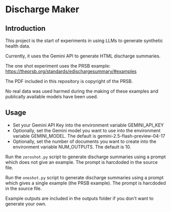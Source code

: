 # Discharge Maker

## Introduction

This project is the start of experiments in using LLMs to generate synthetic health data.

Currently, it uses the Gemini API to generate HTML discharge summaries. 

The one shot experiment uses the PRSB example:
https://theprsb.org/standards/edischargesummary/#examples

The PDF included in this repository is copyright of the PRSB.

No real data was used harmed during the making of these examples and publically available models have been used.

## Usage

- Set your Gemini API Key into the environment variable GEMINI_API_KEY
- Optionally, set the Gemini model you want to use into the environment variable GEMINI_MODEL. The default is gemini-2.5-flash-preview-04-17
- Optionally, set the number of documents you want to create into the environment variable NUM_OUTPUTS. The default is 10.

Run the `zeroshot.py` script to generate discharge summaries using a prompt which does not give an example.  The prompt is harcdoded in the source file.

Run the `oneshot.py` script to generate discharge summaries using a prompt which gives a single example (the PRSB example).  The prompt is harcdoded in the source file.

Example outputs are included in the outputs folder if you don't want to generate your own.
